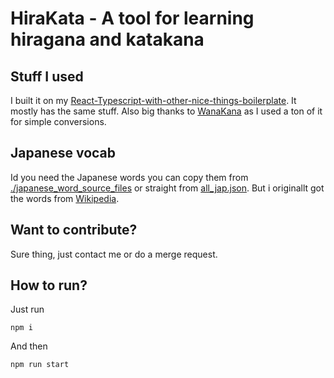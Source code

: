 
# HiraKata - A tool for learning hiragana and katakana

## Stuff I used
I built it on my [React-Typescript-with-other-nice-things-boilerplate](https://github.com/Orzelius/React-Typescript-with-other-nice-things-boilerplate). It mostly has the same stuff.  Also big thanks to [WanaKana](https://github.com/WaniKani/WanaKana) as I used a ton of it for simple conversions.

## Japanese vocab
Id you need the Japanese words you can copy them from [./japanese_word_source_files](https://github.com/Orzelius/HiraKata/tree/master/japanese_word_source_files) or straight from [all_jap.json](https://github.com/Orzelius/HiraKata/blob/master/src/app/all_jap.json). But i originallt got the words from [Wikipedia](https://en.wiktionary.org/wiki/Appendix:JLPT).

## Want to contribute?
Sure thing, just contact me or do a merge request.

## How to run?
Just run

    npm i

And then

	npm run start
